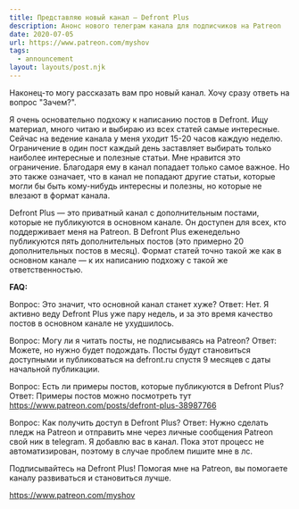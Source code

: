 ```yaml
---
title: Представляю новый канал — Defront Plus
description: Анонс нового телеграм канала для подписчиков на Patreon
date: 2020-07-05
url: https://www.patreon.com/myshov
tags:
  - announcement
layout: layouts/post.njk
---
```

Наконец-то могу рассказать вам про новый канал. Хочу сразу ответь на вопрос "Зачем?".

Я очень основательно подхожу к написанию постов в Defront. Ищу материал, много читаю и выбираю из всех статей самые интересные. Сейчас на ведение канала у меня уходит 15-20 часов каждую неделю. Ограничение в один пост каждый день заставляет выбирать только наиболее интересные и полезные статьи. Мне нравится это ограничение. Благодаря ему в канал попадает только самое важное. Но это также означает, что в канал не попадают другие статьи, которые могли бы быть кому-нибудь интересны и полезны, но которые не влезают в формат канала.

Defront Plus — это приватный канал с дополнительным постами, которые не публикуются в основном канале. Он доступен для всех, кто поддерживает меня на Patreon. В Defront Plus еженедельно публикуются пять дополнительных постов (это примерно 20 дополнительных постов в месяц). Формат статей точно такой же как в основном канале — к их написанию подхожу с такой же ответственностью.

**FAQ:**

Вопрос: Это значит, что основной канал станет хуже?
Ответ: Нет. Я активно веду Defront Plus уже пару недель, и за это время качество постов в основном канале не ухудшилось.

Вопрос: Могу ли я читать посты, не подписываясь на Patreon?
Ответ: Можете, но нужно будет подождать. Посты будут становиться доступными и публиковаться на defront.ru спустя 9 месяцев с даты начальной публикации.

Вопрос: Есть ли примеры постов, которые публикуются в Defront Plus?
Ответ: Примеры постов можно посмотреть тут https://www.patreon.com/posts/defront-plus-38987766

Вопрос: Как получить доступ в Defront Plus?
Ответ: Нужно сделать пледж на Patreon и отправить мне через личные сообщения Patreon свой ник в telegram. Я добавлю вас в канал. Пока этот процесс не автоматизирован, поэтому в случае проблем пишите мне в лс.


Подписывайтесь на Defront Plus! Помогая мне на Patreon, вы помогаете каналу развиваться и становиться лучше.

https://www.patreon.com/myshov
